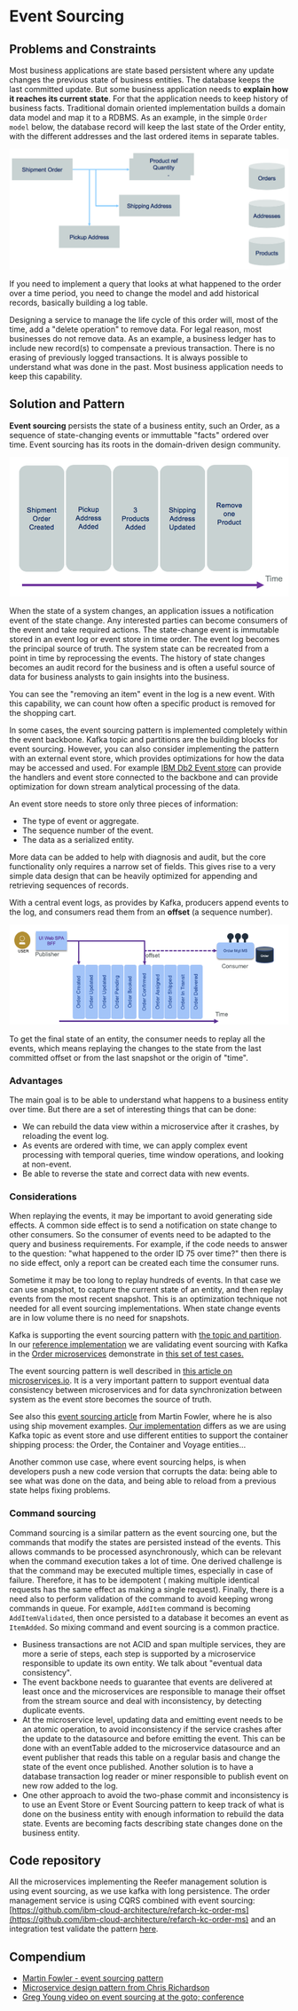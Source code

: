# Event Sourcing

## Problems and Constraints

Most business applications are state based persistent where any update changes the previous state of business entities. The database keeps the last committed update. But some business application needs to **explain how it reaches its current state**. For that the application needs to keep history of business facts.
Traditional domain oriented implementation builds a domain data model and map it to a RDBMS. As an example, in the simple `Order model` below, the database record will keep the last state of the Order entity, with the different addresses and the last ordered items in separate tables.

![1](./images/evt-src-ex1.png)


If you need to implement a query that looks at what happened to the order over a time period, you need to change the model and add historical records, basically building a log table.

Designing a service to manage the life cycle of this order will, most of the time, add a "delete operation" to remove data.  For legal reason, most businesses do not remove data. As an example, a business ledger has to include new record(s) to compensate a previous transaction. There is no erasing of previously logged transactions. It is always possible to understand what was done in the past. Most business application needs to keep this capability.

## Solution and Pattern

**Event sourcing** persists the state of a business entity, such an Order, as a sequence of state-changing events or immuttable "facts" ordered over time. Event sourcing has its roots in the domain-driven design community. 

![2](./images/evt-src.png)

When the state of a system changes, an application issues a notification event of the state change. Any interested parties can become consumers of the event and take required actions.  The state-change event is immutable stored in an event log or event store in time order.  The event log becomes the principal source of truth. The system state can be recreated from a point in time by reprocessing the events. The history of state changes becomes an audit record for the business and is often a useful source of data for business analysts to gain insights into the business.

You can see the "removing an item" event in the log is a new event. With this capability, we can count how often a specific product is removed for the shopping cart.

In some cases, the event sourcing pattern is implemented completely within the event backbone.  Kafka topic and partitions are the building blocks for event sourcing. However, you can also consider implementing the pattern with an external event store, which provides optimizations for how the data may be accessed and used. For example [IBM Db2 Event store](https://www.ibm.com/products/db2-event-store) can provide the handlers and event store connected to the backbone and can provide optimization for down stream analytical processing of the data.

An event store needs to store only three pieces of information:

* The type of event or aggregate.
* The sequence number of the event.
* The data as a serialized entity.

More data can be added to help with diagnosis and audit, but the core functionality only requires a narrow set of fields. This gives rise to a very simple data design that can be heavily optimized for appending and retrieving sequences of records.

With a central event logs, as provides by Kafka, producers append events to the log, and consumers read them from an **offset** (a sequence number).

![4](./images/evt-sourcing.png)

To get the final state of an entity, the consumer needs to replay all the events, which means replaying the changes to the state from the last committed offset or from the last snapshot or the origin of "time".

### Advantages

The main goal is to be able to understand what happens to a business entity over time. But there are a set of interesting things that can be done:

* We can rebuild the data view within a microservice after it crashes, by reloading the event log.
* As events are ordered with time, we can apply complex event processing with temporal queries, time window operations, and looking at non-event.
* Be able to reverse the state and correct data with new events.

### Considerations

When replaying the events, it may be important to avoid generating side effects. A common side effect is to send a notification on state change to other consumers. So the consumer of events need to be adapted to the query and business requirements. For example, if the code needs to answer to the question: "what happened to the order ID 75 over time?" then there is no side effect, only a report can be created each time the consumer runs.

Sometime it may be too long to replay hundreds of events. In that case we can use snapshot, to capture the current state of an entity, and then replay events from the most recent snapshot. This is an optimization technique not needed for all event sourcing implementations. When state change events are in low volume there is no need for snapshots.

Kafka is supporting the event sourcing pattern with [the topic and partition](../../technology/kafka-overview/#topics). In our [reference implementation](https://ibm-cloud-architecture.github.io/refarch-kc) we are validating event sourcing with Kafka in the [Order microservices](https://github.com/ibm-cloud-architecture/refarch-kc-order-ms) demonstrate in [this set of test cases.](https://ibm-cloud-architecture.github.io/refarch-kc/itg-tests/itgtests)

The event sourcing pattern is well described in [this article on microservices.io](https://microservices.io/patterns/data/event-sourcing.html). It is a very important pattern to support eventual data consistency between microservices and for data synchronization between system as the event store becomes the source of truth.

See also this [event sourcing article](https://martinfowler.com/eaaDev/EventSourcing.html) from Martin Fowler, where he is also using ship movement examples. [Our implementation](https://github.com/ibm-cloud-architecture/refarch-kc) differs as we are using Kafka topic as event store and use different entities to support the container shipping process: the Order, the Container and Voyage entities...

Another common use case, where event sourcing helps, is when developers push a new code version that corrupts the data: being able to see what was done on the data, and being able to reload from a previous state helps fixing problems.

### Command sourcing

Command sourcing is a similar pattern as the event sourcing one, but the commands that modify the states are persisted instead of the events. This allows commands to be processed asynchronously, which can be relevant when the command execution takes a lot of time.
One derived challenge is that the command may be executed multiple times, especially in case of failure. Therefore, it has to be idempotent ( making multiple identical requests has the same effect as making a single request). Finally, there is a need also to perform validation of the command to avoid keeping wrong commands in queue. For example, `AddItem` command is becoming `AddItemValidated`, then once persisted to a database it becomes an event as `ItemAdded`. So mixing command and event sourcing is a common practice.

* Business transactions are not ACID and span multiple services, they are more a serie of steps, each step is supported by a microservice responsible to update its own entity. We talk about "eventual data consistency".
* The event backbone needs to guarantee that events are delivered at least once and the microservices are responsible to manage their offset from the stream source and deal with inconsistency, by detecting duplicate events.
* At the microservice level, updating data and emitting event needs to be an atomic operation, to avoid inconsistency if the service crashes after the update to the datasource and before emitting the event. This can be done with an eventTable added to the microservice datasource and an event publisher that reads this table on a regular basis and change the state of the event once published. Another solution is to have a database transaction log reader or miner responsible to publish event on new row added to the log.
* One other approach to avoid the two-phase commit and inconsistency is to use an Event Store or Event Sourcing pattern to keep track of what is done on the business entity with enough information to rebuild the data state. Events are becoming facts describing state changes done on the business entity.

## Code repository

All the microservices implementing the Reefer management solution is using event sourcing, as we use kafka with long persistence. The order management service is using CQRS combined with event sourcing: [https://github.com/ibm-cloud-architecture/refarch-kc-order-ms](https://github.com/ibm-cloud-architecture/refarch-kc-order-ms) and an integration test validate the pattern [here](https://ibm-cloud-architecture.github.io/refarch-kc/itg-tests/#how-to-proof-the-event-sourcing).

## Compendium

* [Martin Fowler - event sourcing pattern](https://martinfowler.com/eaaDev/EventSourcing.html)
* [Microservice design pattern from Chris Richardson](https://microservices.io/patterns/data/event-sourcing.html)
* [Greg Young video on event sourcing at the goto; conference](https://www.youtube.com/watch?v=8JKjvY4etTY)
